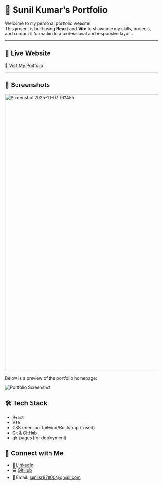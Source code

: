 # 🌟 Sunil Kumar's Portfolio

Welcome to my personal portfolio website!  
This project is built using **React** and **Vite** to showcase my skills, projects, and contact information in a professional and responsive layout.

---

## 🚀 Live Website

🔗 [Visit My Portfolio](https://Sunilkr1.github.io/portfoliosunilkumar/)

---

## 📸 Screenshots
<img width="1892" height="913" alt="Screenshot 2025-10-07 162455" src="https://github.com/user-attachments/assets/853530fd-14da-47ab-b089-211de137fd97" />

Below is a preview of the portfolio homepage:

![Portfolio Screenshot](ADD_YOUR_SCREENSHOT_LINK_HERE)



## 🛠️ Tech Stack

- React
- Vite
- CSS (mention Tailwind/Bootstrap if used)
- Git & GitHub
- gh-pages (for deployment)
  
## 🔗 Connect with Me

- 🔗 [LinkedIn](https://www.linkedin.com/in/sunil-kumar-123456/)
- 💻 [GitHub](https://github.com/Sunilkr1)
- 📧 Email: sunilkr87800@gmail.com

